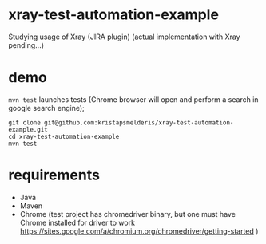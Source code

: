 # xray-test-automation-example
Studying usage of Xray (JIRA plugin)
(actual implementation with Xray pending...)

# demo
```mvn test``` launches tests (Chrome browser will open and perform a search in google search engine);
```
git clone git@github.com:kristapsmelderis/xray-test-automation-example.git
cd xray-test-automation-example
mvn test
```

# requirements
- Java
- Maven
- Chrome (test project has chromedriver binary, but one must have Chrome installed for driver to work https://sites.google.com/a/chromium.org/chromedriver/getting-started )
